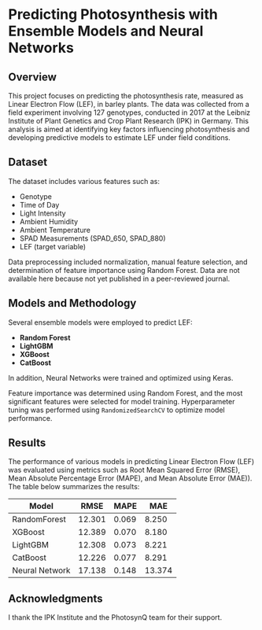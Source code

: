 # Predicting Photosynthesis with Ensemble Models and Neural Networks

## Overview
This project focuses on predicting the photosynthesis rate, measured as Linear Electron Flow (LEF), in barley plants. The data was collected from a field experiment involving 127 genotypes, conducted in 2017 at the Leibniz Institute of Plant Genetics and Crop Plant Research (IPK) in Germany. This analysis is aimed at identifying key factors influencing photosynthesis and developing predictive models to estimate LEF under field conditions.

## Dataset
The dataset includes various features such as:
- Genotype
- Time of Day
- Light Intensity
- Ambient Humidity
- Ambient Temperature
- SPAD Measurements (SPAD_650, SPAD_880)
- LEF (target variable)

Data preprocessing included normalization, manual feature selection, and determination of feature importance using Random Forest.
Data are not available here because not yet published in a peer-reviewed journal.

## Models and Methodology
Several ensemble models were employed to predict LEF:
- **Random Forest**
- **LightGBM**
- **XGBoost**
- **CatBoost**

In addition, Neural Networks were trained and optimized using Keras.

Feature importance was determined using Random Forest, and the most significant features were selected for model training. Hyperparameter tuning was performed using `RandomizedSearchCV` to optimize model performance.


## Results

The performance of various models in predicting Linear Electron Flow (LEF) was evaluated using metrics such as Root Mean Squared Error (RMSE), Mean Absolute Percentage Error (MAPE), and Mean Absolute Error (MAE)). The table below summarizes the results:

| Model         | RMSE      | MAPE      | MAE       |
|---------------|-----------|-----------|-----------|
| RandomForest  | 12.301    | 0.069     | 8.250     |
| XGBoost       | 12.389    | 0.070     | 8.180     |
| LightGBM      | 12.308    | 0.073     | 8.221     |
| CatBoost      | 12.226    | 0.077     | 8.291     |
| Neural Network| 17.138    | 0.148     | 13.374    |



## Acknowledgments

I thank the IPK Institute and the PhotosynQ team for their support.


